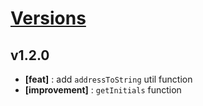 # [Versions](https://github.com/Tracktor/react-utils/releases)

## v1.2.0
- **[feat]** : add `addressToString` util function
- **[improvement]** : `getInitials` function
